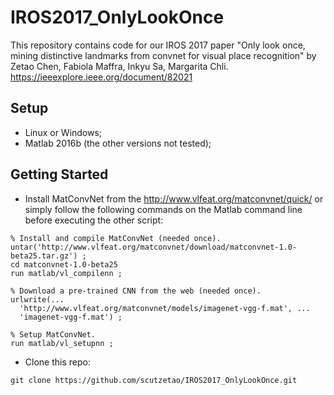 # IROS2017_OnlyLookOnce
This repository contains code for our IROS 2017 paper "Only look once, mining distinctive landmarks from convnet for visual place recognition" by Zetao Chen, Fabiola Maffra, Inkyu Sa, Margarita Chli. https://ieeexplore.ieee.org/document/82021

## Setup
- Linux or Windows;
- Matlab 2016b (the other versions not tested);

## Getting Started
- Install MatConvNet from the http://www.vlfeat.org/matconvnet/quick/ or simply follow the following commands on the Matlab command line before executing the other script:
```
% Install and compile MatConvNet (needed once).
untar('http://www.vlfeat.org/matconvnet/download/matconvnet-1.0-beta25.tar.gz') ;
cd matconvnet-1.0-beta25
run matlab/vl_compilenn ;

% Download a pre-trained CNN from the web (needed once).
urlwrite(...
  'http://www.vlfeat.org/matconvnet/models/imagenet-vgg-f.mat', ...
  'imagenet-vgg-f.mat') ;

% Setup MatConvNet.
run matlab/vl_setupnn ;
```

- Clone this repo:
```
git clone https://github.com/scutzetao/IROS2017_OnlyLookOnce.git
```








